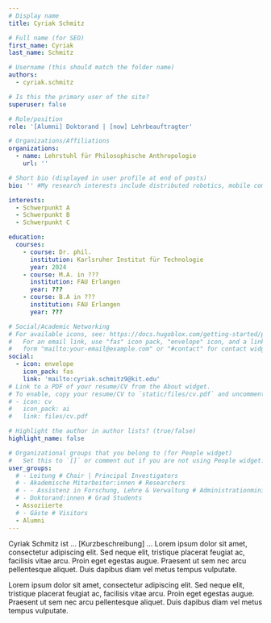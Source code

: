 ```yaml
---
# Display name
title: Cyriak Schmitz

# Full name (for SEO)
first_name: Cyriak
last_name: Schmitz

# Username (this should match the folder name)
authors:
  - cyriak.schmitz

# Is this the primary user of the site?
superuser: false

# Role/position
role: '[Alumni] Doktorand | [now] Lehrbeauftragter'

# Organizations/Affiliations
organizations:
  - name: Lehrstuhl für Philosophische Anthropologie
    url: ''

# Short bio (displayed in user profile at end of posts)
bio: '' #My research interests include distributed robotics, mobile computing and programmable matter.

interests:
  - Schwerpunkt A
  - Schwerpunkt B
  - Schwerpunkt C

education:
  courses:
    - course: Dr. phil. 
      institution: Karlsruher Institut für Technologie
      year: 2024
    - course: M.A. in ???
      institution: FAU Erlangen
      year: ???
    - course: B.A in ??? 
      institution: FAU Erlangen
      year: ???

# Social/Academic Networking
# For available icons, see: https://docs.hugoblox.com/getting-started/page-builder/#icons
#   For an email link, use "fas" icon pack, "envelope" icon, and a link in the
#   form "mailto:your-email@example.com" or "#contact" for contact widget.
social:
  - icon: envelope
    icon_pack: fas
    link: 'mailto:cyriak.schmitz9@kit.edu'
# Link to a PDF of your resume/CV from the About widget.
# To enable, copy your resume/CV to `static/files/cv.pdf` and uncomment the lines below.
# - icon: cv
#   icon_pack: ai
#   link: files/cv.pdf

# Highlight the author in author lists? (true/false)
highlight_name: false

# Organizational groups that you belong to (for People widget)
#   Set this to `[]` or comment out if you are not using People widget.
user_groups:
  # - Leitung # Chair | Principal Investigators
  # - Akademische Mitarbeiter:innen # Researchers
  # - - Assistenz in Forschung, Lehre & Verwaltung # Administrationministration
  # - Doktorand:innen # Grad Students
  - Assoziierte
  # - Gäste # Visitors
  - Alumni
---
```


Cyriak Schmitz ist ... [Kurzbeschreibung] ... Lorem ipsum dolor sit amet, consectetur adipiscing elit. Sed neque elit, tristique placerat feugiat ac, facilisis vitae arcu. Proin eget egestas augue. Praesent ut sem nec arcu pellentesque aliquet. Duis dapibus diam vel metus tempus vulputate.

Lorem ipsum dolor sit amet, consectetur adipiscing elit. Sed neque elit, tristique placerat feugiat ac, facilisis vitae arcu. Proin eget egestas augue. Praesent ut sem nec arcu pellentesque aliquet. Duis dapibus diam vel metus tempus vulputate.
